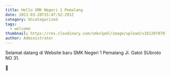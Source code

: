 ```yaml
---
title: Hello SMK Negeri 1 Pemalang
date: 2021-03-28T15:47:52.291Z
category: Uncategorized
tags:
  - welcome
thumbnail: https://res.cloudinary.com/smkn1pml/image/upload/v1612078707/background_vjqweg.jpg
author: Administrator
---
```

Selamat datang di Website baru SMK Negeri 1 Pemalang Jl. Gatot SUbroto NO 31.

🥰